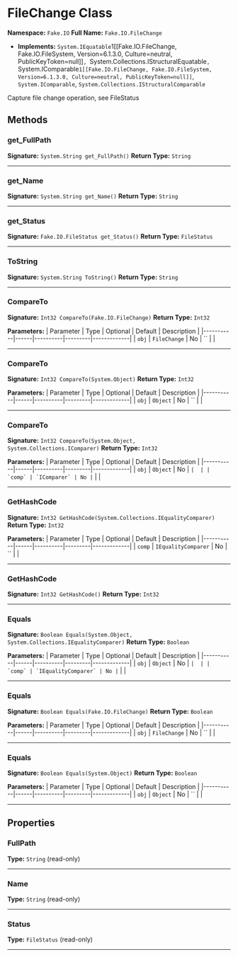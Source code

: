 # FileChange Class

**Namespace:** `Fake.IO`
**Full Name:** `Fake.IO.FileChange`
- **Implements:** `System.IEquatable`1[[Fake.IO.FileChange, Fake.IO.FileSystem, Version=6.1.3.0, Culture=neutral, PublicKeyToken=null]]`, `System.Collections.IStructuralEquatable`, `System.IComparable`1[[Fake.IO.FileChange, Fake.IO.FileSystem, Version=6.1.3.0, Culture=neutral, PublicKeyToken=null]]`, `System.IComparable`, `System.Collections.IStructuralComparable`

Capture file change operation, see FileStatus

## Methods

### get_FullPath

**Signature:** `System.String get_FullPath()`
**Return Type:** `String`

---

### get_Name

**Signature:** `System.String get_Name()`
**Return Type:** `String`

---

### get_Status

**Signature:** `Fake.IO.FileStatus get_Status()`
**Return Type:** `FileStatus`

---

### ToString

**Signature:** `System.String ToString()`
**Return Type:** `String`

---

### CompareTo

**Signature:** `Int32 CompareTo(Fake.IO.FileChange)`
**Return Type:** `Int32`

**Parameters:**
| Parameter | Type | Optional | Default | Description |
|-----------|------|----------|---------|-------------|
| `obj` | `FileChange` | No | `` |  |

---

### CompareTo

**Signature:** `Int32 CompareTo(System.Object)`
**Return Type:** `Int32`

**Parameters:**
| Parameter | Type | Optional | Default | Description |
|-----------|------|----------|---------|-------------|
| `obj` | `Object` | No | `` |  |

---

### CompareTo

**Signature:** `Int32 CompareTo(System.Object, System.Collections.IComparer)`
**Return Type:** `Int32`

**Parameters:**
| Parameter | Type | Optional | Default | Description |
|-----------|------|----------|---------|-------------|
| `obj` | `Object` | No | `` |  |
| `comp` | `IComparer` | No | `` |  |

---

### GetHashCode

**Signature:** `Int32 GetHashCode(System.Collections.IEqualityComparer)`
**Return Type:** `Int32`

**Parameters:**
| Parameter | Type | Optional | Default | Description |
|-----------|------|----------|---------|-------------|
| `comp` | `IEqualityComparer` | No | `` |  |

---

### GetHashCode

**Signature:** `Int32 GetHashCode()`
**Return Type:** `Int32`

---

### Equals

**Signature:** `Boolean Equals(System.Object, System.Collections.IEqualityComparer)`
**Return Type:** `Boolean`

**Parameters:**
| Parameter | Type | Optional | Default | Description |
|-----------|------|----------|---------|-------------|
| `obj` | `Object` | No | `` |  |
| `comp` | `IEqualityComparer` | No | `` |  |

---

### Equals

**Signature:** `Boolean Equals(Fake.IO.FileChange)`
**Return Type:** `Boolean`

**Parameters:**
| Parameter | Type | Optional | Default | Description |
|-----------|------|----------|---------|-------------|
| `obj` | `FileChange` | No | `` |  |

---

### Equals

**Signature:** `Boolean Equals(System.Object)`
**Return Type:** `Boolean`

**Parameters:**
| Parameter | Type | Optional | Default | Description |
|-----------|------|----------|---------|-------------|
| `obj` | `Object` | No | `` |  |

---

## Properties

### FullPath

**Type:** `String` (read-only)

---

### Name

**Type:** `String` (read-only)

---

### Status

**Type:** `FileStatus` (read-only)

---